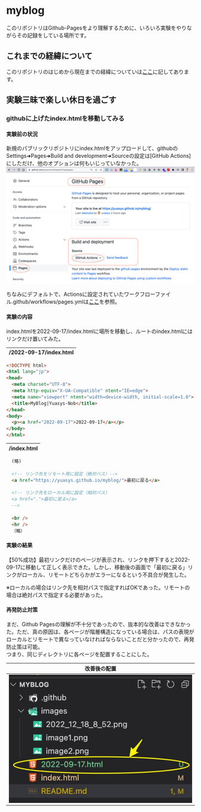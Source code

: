 # myblog

このリポジトリはGithub-Pagesをより理解するために、いろいろ実験をやりながらその記録をしている場所です。

## これまでの経緯について

このリポジトリのはじめから現在までの経緯についていは[ここ](https://hackmd.io/@yuasys/SJuIkVHbs)に記してあります。

## 実験三昧で楽しい休日を過ごす

### githubに上げたindex.htmlを移動してみる

#### 実験前の状況

新規のパブリックリポジトリにindex.htmlをアップロードして、githubのSettings➜Pages➜Build and development➜Sourceの設定は[GitHub Actions]にしただけ、他のオプションは何もいじっていなかった。
![実験前](images/2022_12_18_8_52.png)  

ちなみにデフォルトで、Actionsに設定されていたワークフローファイル.github/workflows/pages.ymlは[ここ](https://github.com/yuasys/myblog/actions/runs/3722373156/workflow)を参照。

#### 実験の内容

index.htmlを2022-09-17/index.htmlに場所を移動し、ルートのindex.htmlにはリンクだけ置いてみた。

|/2022-09-17/index.html|
|----|

``` html
<!DOCTYPE html>
<html lang="jp">
<head>
  <meta charset="UTF-8">
  <meta http-equiv="X-UA-Compatible" ntent="IE=edge">
  <meta name="viewport" ntent="width=device-width, initial-scale=1.0">
  <title>MyBlog|Yuasys-Nob</title>
</head>
<body>
  <p><a href="2022-09-17">2022-09-17</a></p>
</body>
</html>
```

| /index.html |
|----|

``` html
  (略)

  <!-- リンク先をリモート用に設定（絶対バス）-->
  <a href="https://yuasys.github.io/myblog/">最初に戻る</a>

  <!-- リンク先をローカル用に設定（相対パス）
  <a href=".">最初に戻る</a>
  -->
  
  <br />
  <hr />
  （略）
```

#### 実験の結果

【50%成功】最初リンクだけのページが表示され、リンクを押下すると2022-09-17に移動して正しく表示できた。しかし、移動後の画面で「最初に戻る」リンクがローカル、リモートどちらかがエラーになるという不具合が発生した。  

※ローカルの場合はリンク先を相対パスで指定すればOKであった。リモートの場合は絶対パスで指定する必要があった。

#### 再発防止対策

まだ、Github Pagesの理解が不十分であったので、抜本的な改善はできなかった。ただ、真の原因は、各ページが階層構造になっている場合は、パスの表現がローカルとリモートで異なっていなければならないことだと分かったので、再発防止策は可能。  
つまり、同じディレクトリに各ページを配置することにした。

|改善後の配置|
|---|
|![配置](images/2022_12_18_15_29.png)|
